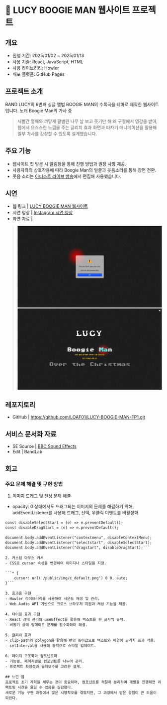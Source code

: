 # 👻 LUCY BOOGIE MAN 웹사이트 프로젝트

## 개요

- 진행 기간: 2025/01/02 ~ 2025/01/13
- 사용 기술: React, JavaScript, HTML
- 사용 라이브러리: Howler
- 배포 플랫폼: GitHub Pages

## 프로젝트 소개
BAND LUCY의 6번째 싱글 앨범 BOOGIE MAN의 수록곡을 테마로 제작한 웹사이트입니다.
노래 Boogie Man의 가사 중
> 새빨간 열매와 까맣게 팔벌린 나무 날 보고 웃기만 해 왜
구절에서 영감을 받아, 웹에서 으스스한 느낌을 주는 글리치 효과 화면과
타자기 애니메이션을 활용해 일부 가사를 감상할 수 있도록 설계했습니다.

## 주요 기능
- 웹사이트 첫 방문 시 알림창을 통해 진행 방법과 권장 사항 제공.
- 사용자와의 상호작용에 따라 Boogie Man의 얼굴과 웃음소리를 통해 장면 전환.
- 웃음 소리는 [아티스트 라이브 방송](https://youtu.be/vccsGS_m-wc?si=bpmTWKU7BnYtyUJk)에서 편집해 사용했습니다.

## 시연
- 웹 링크 | [LUCY BOOGIE MAN 웹사이트](https://loaf01.github.io/LUCY-BOOGIE-MAN-FP1/)
- 시연 영상 | [Instagram 시연 영상](https://www.instagram.com/reel/DEwtXBUSOat/?utm_source=ig_web_copy_link&igsh=MzRlODBiNWFlZA%3D%3D)
- 화면 자료 | 
> ![접속 화면](https://github.com/LOAF01/LUCY-BOOGIE-MAN-FP1/blob/main/landing_page.png)
> ![메인 화면](https://github.com/LOAF01/LUCY-BOOGIE-MAN-FP1/blob/main/main_page.png)

## 레포지토리
- GitHub | <https://github.com/LOAF01/LUCY-BOOGIE-MAN-FP1.git>

## 서비스 문서화 자료
- SE Source | [BBC Sound Effects](https://sound-effects.bbcrewind.co.uk/)
- Edit | BandLab

## 회고
### 주요 문제 해결 및 구현 방법
1. 이미지 드래그 및 잔상 문제 해결
  - opacity: 0 상태에서도 드래그되는 이미지의 문제를 해결하기 위해, addEventListener를 사용해 드래그, 선택, 우클릭 이벤트를 비활성화.

  ```const disableContextMenu = (e) => e.preventDefault();
  const disableSelectStart = (e) => e.preventDefault();
  const disableDragStart = (e) => e.preventDefault();

  document.body.addEventListener("contextmenu", disableContextMenu);
  document.body.addEventListener("selectstart", disableSelectStart);
  document.body.addEventListener("dragstart", disableDragStart);```

2. 커스텀 마우스 커서
  - CSS로 cursor 속성을 변경하여 이미지나 스타일을 지정.

  ```* {
      cursor: url('/public/img/c_default.png') 0 0, auto;
  }```

3. 효과음 구현
  - Howler 라이브러리를 사용하여 사운드 재생 및 관리.
  - Web Audio API 기반으로 크로스 브라우저 지원과 캐싱 기능을 제공.

4. 타이핑 효과 구현
  - React 상태 관리와 useEffect를 활용해 텍스트를 한 글자씩 출력.
  - 비동기 상태 업데이트 문제를 함수화하여 해결.

5. 글리치 효과
  - clip-path와 polygon을 활용해 랜덤 높이값으로 텍스트와 배경에 글리치 효과 적용.
  - setInterval을 사용해 동적으로 스타일 업데이트.

6. 페이지 구조화와 컴포넌트화
  - 기능별, 페이지별로 컴포넌트를 나누어 관리.
  - 프로젝트 확장성과 유지보수를 고려한 설계.

## 느낀 점
프로젝트 초기 계획을 세우는 것이 중요하며, 컴포넌트를 적절히 분리하여 개발을 진행하면 리팩토링 시간을 줄일 수 있음을 실감했다.
새로운 기능 구현 과정에서 많은 시행착오를 겪었지만, 그 과정에서 얻은 경험이 큰 도움이 되었다.
